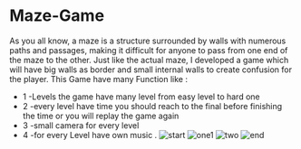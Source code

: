 # Maze-Game

As you all know, a maze is a structure surrounded by walls with numerous paths and passages, making it difficult for anyone to pass from one end of the maze to the other. Just like the actual maze, I developed a game which will have big walls as border and small internal walls to create confusion for the player. This Game have many Function like :

- 1 -Levels the game have many level from easy level to hard one
- 2 -every level have time you should reach to the final before finishing the time or you will replay the game again
- 3 -small camera for every level
- 4 -for every Level have own music .
![start](https://user-images.githubusercontent.com/38508098/112303915-87287480-8ca5-11eb-8806-30cf4e235dc1.PNG)
![one1](https://user-images.githubusercontent.com/38508098/112303898-8394ed80-8ca5-11eb-82f2-a407b67e182f.PNG)
![two](https://user-images.githubusercontent.com/38508098/112303929-8bed2880-8ca5-11eb-9b8b-4cb172f3f407.PNG)
![end](https://user-images.githubusercontent.com/38508098/112303883-7d9f0c80-8ca5-11eb-8502-997de670ec7a.PNG)

